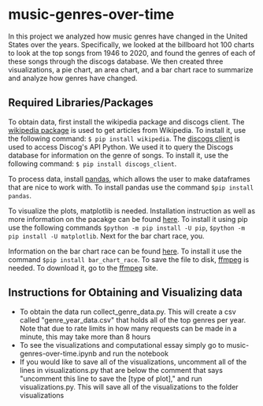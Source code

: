 # music-genres-over-time
In this project we analyzed how music genres have changed in the United States over the years. Specifically, we looked at the billboard hot 100 charts to look at the top songs from 1946 to 2020, and found the genres of each of these songs through the discogs database. We then created three visualizations, a pie chart, an area chart, and a bar chart race to summarize and analyze how genres have changed.

## Required Libraries/Packages
To obtain data, first install the wikipedia package and discogs client. The [wikipedia package](https://pypi.org/project/wikipedia/) is used to get articles from Wikipedia. To install it, use the following command: `$ pip install wikipedia`. The [discogs client](https://github.com/discogs/discogs_client) is used to access Discog's API Python. We used it to query the Discogs database for information on the genre of songs. To install it, use the following command: `$ pip install discogs_client`.

To process data, install [pandas](https://pandas.pydata.org/docs/getting_started/install.html), which allows the user to make dataframes that are nice to work with. To install pandas use the command `$pip install pandas`.

To visualize the plots, matplotlib is needed. Installation instruction as well as more information on the pacakge can be found [here](https://matplotlib.org/stable/users/installing.html). To install it using pip use the following commands `$python -m pip install -U pip`, `$python -m pip install -U matplotlib`. Next for the bar chart race, you.

Information on the bar chart race can be found [here](https://www.dexplo.org/bar_chart_race/). To install it use the command `$pip install bar_chart_race`.
 To save the file to disk, [ffmpeg](https://www.dexplo.org/bar_chart_race/installation/#installing-ffmpeg) is needed. To download it, go to the [ffmpeg](https://www.ffmpeg.org/download.html) site.
 
 ## Instructions for Obtaining and Visualizing data
 
 * To obtain the data run collect_genre_data.py. This will create a csv called "genre_year_data.csv" that holds all of the top genres per year. Note that due to rate limits in how many requests can be made in a minute, this may take more than 8 hours
 * To see the visualizations and computational essay simply go to music-genres-over-time.ipynb and run the notebook
 * If you would like to save all of the visualizations, uncomment all of the lines in visualizations.py that are below the comment that says "uncomment this line to save the [type of plot]," and run visualizations.py. This will save all of the visualizations to the folder visualizations